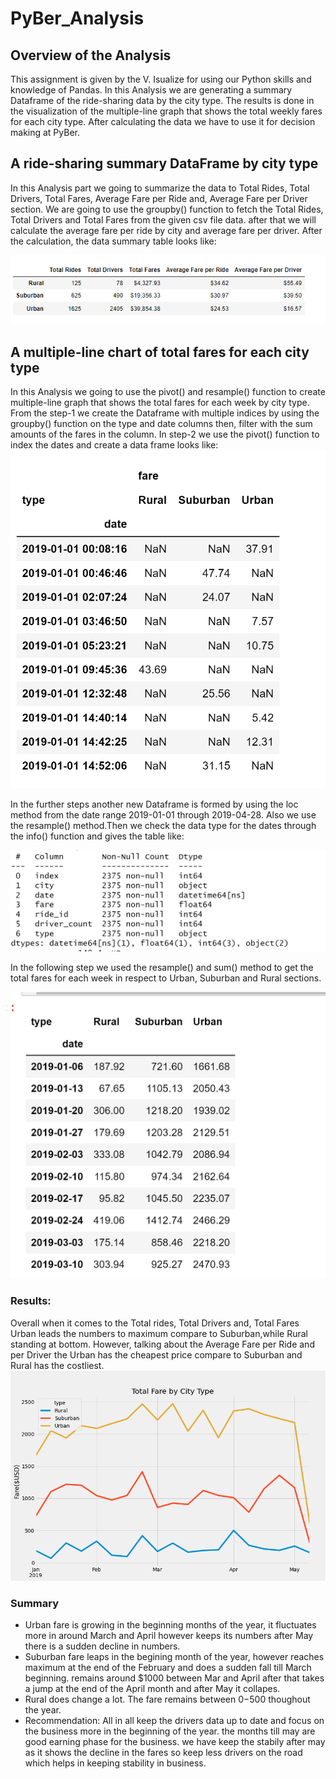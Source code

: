 # PyBer_Analysis
## Overview of the Analysis

  This assignment is given by the V. Isualize for using our Python skills and knowledge of Pandas. In this Analysis we are generating a summary Dataframe of the ride-sharing data by the city type. The results is done in the visualization of the multiple-line graph that shows the total weekly fares for each city type. After calculating the data we have to use it for decision making at PyBer.
  
## A ride-sharing summary DataFrame by city type
  In this Analysis part we going to summarize the data to Total Rides, Total Drivers, Total Fares, Average Fare per Ride and, Average Fare per Driver section. 
  We are going to use the groupby() function to fetch the Total Rides, Total Drivers and Total Fares from the given csv file data. after that we will calculate the average fare per ride by city and average fare per driver. 
  After the calculation, the data summary table looks like: 

![Pyber Summary](https://github.com/urvish7/PyBer_Analysis/blob/main/Extra%20Pics/pybersummary_final.png)
 
 ## A multiple-line chart of total fares for each city type 
   In this Analysis we going to use the pivot() and resample() function to create multiple-line graph that shows the total fares for each week by city type.
   From the step-1 we create the Dataframe with multiple indices by using the groupby() function on the type and date columns then, filter with the sum amounts of the fares in the column. In step-2 we use the pivot() function to index the dates and create a data frame looks like: 
 ![pivot function use](https://github.com/urvish7/PyBer_Analysis/blob/main/Extra%20Pics/Pivotfunction.png)

 In the further steps another new Dataframe is formed by using the loc method from the date range 2019-01-01 through 2019-04-28. Also we use the resample() method.Then we check the data type for the dates through the info() function and gives the table like:
 
![info fucntion for date](https://github.com/urvish7/PyBer_Analysis/blob/main/Extra%20Pics/date_info.png)
 
 
In the following step we used the resample() and sum() method to get the total fares for each week in respect to Urban, Suburban and Rural sections.

![the resample function table](https://github.com/urvish7/PyBer_Analysis/blob/main/Extra%20Pics/resample.png) 
 
  
### Results: 
  Overall when it comes to the Total rides, Total Drivers  and, Total Fares Urban leads the numbers to maximum compare to Suburban,while Rural standing at bottom. However, talking about the Average Fare per Ride and per Driver the Urban has the cheapest price compare to Suburban and Rural has the costliest. 
![graphical view](https://github.com/urvish7/PyBer_Analysis/blob/main/analysis/PyBer_fare_summary.png)

### Summary
 - Urban fare is growing in the beginning months of the year, it fluctuates more in around March and April however keeps its numbers after May there is a sudden decline in numbers. 
 - Suburban fare leaps in the begining month of the year, however reaches maximum at the end of the February and does a sudden fall till March beginning. remains around $1000 between Mar and April after that takes a jump at the end of the April month and after May it collapes.
 - Rural does change a lot. The fare remains between $0-$500 thoughout the year. 
 - Recommendation: All in all keep the drivers data up to date and focus on the business more in the beginning of the year. the months till may are good earning phase for the business. we have keep the stabily after may as it shows the decline in the fares so keep less drivers on the road which helps in keeping stability in business.
